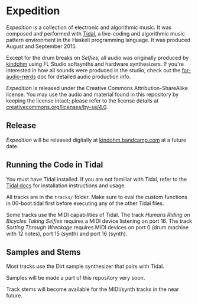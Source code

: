 # Expedition

_Expedition_ is a collection of electronic and algorithmic music. 
It was composed and performed with [Tidal](http://tidal.lurk.org), a 
live-coding and algorithmic music pattern environment in the Haskell 
programming language. It was produced August and September 2015.

Except for the drum breaks on _Selfies_, all audio was originally 
produced by [kindohm](http://github.com/kindohm) 
using FL Studio softsynths and hardware synthesizers. If you're 
interested in how all sounds were produced in the studio, check out the 
[for-audio-nerds](production/for-audio-nerds.md) doc for detailed
audio production info.

_Expedition_ is released under the Creative Commons 
Attribution-ShareAlike license. You may use the audio and material
found in this repository by keeping the license intact; please
refer to the license details at 
[creativecommons.org/licenses/by-sa/4.0](http://creativecommons.org/licenses/by-sa/4.0/). 

## Release

_Expedition_ will be released digitally at
[kindohm.bandcamp.com](http://kindohm.bandcamp.com) at a future date.

## Running the Code in Tidal

You must have Tidal installed. If you are not familiar with Tidal,
refer to the [Tidal docs](http://tidal.lurk.org) for installation instructions
and usage.

All tracks are in the `tracks/` folder. Make sure to eval the custom
functions in 00-boot.tidal first before executing any of the other
Tidal files. 

Some tracks use the MIDI capabilities of Tidal. The track _Humans Riding
on Bicycles Taking Selfies_ requires a MIDI device listening on port 16.
The track _Sorting Through Wreckage_ requires MIDI devices on port
0 (drum machine with 12 notes), port 15 (synth) and port 16 (synth).

## Samples and Stems

Most tracks use the Dirt sample synthesizer that pairs with Tidal.

Samples will be made a part of this repository very soon.

Track stems will become available for the MIDI/synth tracks in the
near future.